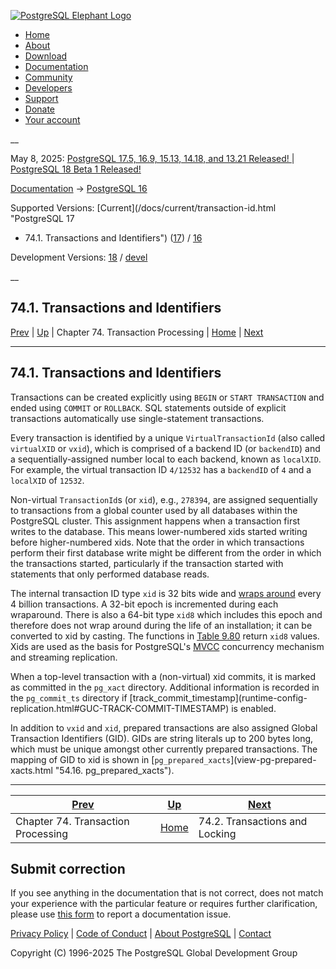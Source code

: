 [ ![PostgreSQL Elephant Logo](/media/img/about/press/elephant.png) ](/)

  * [Home](/ "Home")
  * [About](/about/ "About")
  * [Download](/download/ "Download")
  * [Documentation](/docs/ "Documentation")
  * [Community](/community/ "Community")
  * [Developers](/developer/ "Developers")
  * [Support](/support/ "Support")
  * [Donate](/about/donate/ "Donate")
  * [Your account](/account/ "Your account")

__

May 8, 2025: [ PostgreSQL 17.5, 16.9, 15.13, 14.18, and 13.21 Released! ](/about/news/postgresql-175-169-1513-1418-and-1321-released-3072/) | [ PostgreSQL 18 Beta 1 Released! ](/about/news/postgresql-18-beta-1-released-3070/)

[Documentation](/docs/ "Documentation") -> [PostgreSQL
16](/docs/16/index.html)

Supported Versions: [Current](/docs/current/transaction-id.html "PostgreSQL 17
- 74.1. Transactions and Identifiers") ([17](/docs/17/transaction-id.html
"PostgreSQL 17 - 74.1. Transactions and Identifiers")) /
[16](/docs/16/transaction-id.html "PostgreSQL 16 - 74.1. Transactions and
Identifiers")

Development Versions: [18](/docs/18/transaction-id.html "PostgreSQL 18 -
74.1. Transactions and Identifiers") / [devel](/docs/devel/transaction-id.html
"PostgreSQL devel - 74.1. Transactions and Identifiers")

__

74.1. Transactions and Identifiers  
---  
[Prev](transactions.html "Chapter 74. Transaction Processing")  | [Up](transactions.html "Chapter 74. Transaction Processing") | Chapter 74. Transaction Processing | [Home](index.html "PostgreSQL 16.9 Documentation") |  [Next](xact-locking.html "74.2. Transactions and Locking")  
  
* * *

## 74.1. Transactions and Identifiers #

Transactions can be created explicitly using `BEGIN` or `START TRANSACTION`
and ended using `COMMIT` or `ROLLBACK`. SQL statements outside of explicit
transactions automatically use single-statement transactions.

Every transaction is identified by a unique `VirtualTransactionId` (also
called `virtualXID` or `vxid`), which is comprised of a backend ID (or
`backendID`) and a sequentially-assigned number local to each backend, known
as `localXID`. For example, the virtual transaction ID `4/12532` has a
`backendID` of `4` and a `localXID` of `12532`.

Non-virtual `TransactionId`s (or `xid`), e.g., `278394`, are assigned
sequentially to transactions from a global counter used by all databases
within the PostgreSQL cluster. This assignment happens when a transaction
first writes to the database. This means lower-numbered xids started writing
before higher-numbered xids. Note that the order in which transactions perform
their first database write might be different from the order in which the
transactions started, particularly if the transaction started with statements
that only performed database reads.

The internal transaction ID type `xid` is 32 bits wide and [wraps
around](routine-vacuuming.html#VACUUM-FOR-WRAPAROUND "25.1.5. Preventing
Transaction ID Wraparound Failures") every 4 billion transactions. A 32-bit
epoch is incremented during each wraparound. There is also a 64-bit type
`xid8` which includes this epoch and therefore does not wrap around during the
life of an installation; it can be converted to xid by casting. The functions
in [Table 9.80](functions-info.html#FUNCTIONS-PG-SNAPSHOT
"Table 9.80. Transaction ID and Snapshot Information Functions") return `xid8`
values. Xids are used as the basis for PostgreSQL's [MVCC](mvcc.html
"Chapter 13. Concurrency Control") concurrency mechanism and streaming
replication.

When a top-level transaction with a (non-virtual) xid commits, it is marked as
committed in the `pg_xact` directory. Additional information is recorded in
the `pg_commit_ts` directory if [track_commit_timestamp](runtime-config-
replication.html#GUC-TRACK-COMMIT-TIMESTAMP) is enabled.

In addition to `vxid` and `xid`, prepared transactions are also assigned
Global Transaction Identifiers (GID). GIDs are string literals up to 200 bytes
long, which must be unique amongst other currently prepared transactions. The
mapping of GID to xid is shown in [`pg_prepared_xacts`](view-pg-prepared-
xacts.html "54.16. pg_prepared_xacts").

* * *

[Prev](transactions.html "Chapter 74. Transaction Processing")  | [Up](transactions.html "Chapter 74. Transaction Processing") |  [Next](xact-locking.html "74.2. Transactions and Locking")  
---|---|---  
Chapter 74. Transaction Processing  | [Home](index.html "PostgreSQL 16.9 Documentation") |  74.2. Transactions and Locking  
  
## Submit correction

If you see anything in the documentation that is not correct, does not match
your experience with the particular feature or requires further clarification,
please use [this form](/account/comments/new/16/transaction-id.html/) to
report a documentation issue.

[Privacy Policy](/about/privacypolicy) | [Code of Conduct](/about/policies/coc/) | [About PostgreSQL](/about/) | [Contact](/about/contact/)  

Copyright (C) 1996-2025 The PostgreSQL Global Development Group

